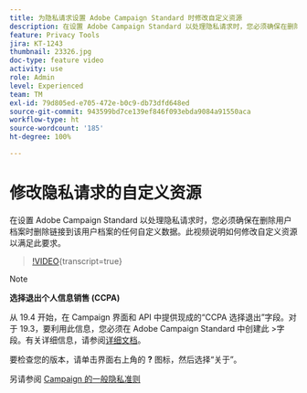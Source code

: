 ```yaml
---
title: 为隐私请求设置 Adobe Campaign Standard 时修改自定义资源
description: 在设置 Adobe Campaign Standard 以处理隐私请求时，您必须确保在删除用户档案时删除链接到该用户档案的任何自定义数据。此视频说明如何修改自定义资源以满足此要求。
feature: Privacy Tools
jira: KT-1243
thumbnail: 23326.jpg
doc-type: feature video
activity: use
role: Admin
level: Experienced
team: TM
exl-id: 79d805ed-e705-472e-b0c9-db73dfd648ed
source-git-commit: 943599bd7ce139ef846f093ebda9084a91550aca
workflow-type: ht
source-wordcount: '185'
ht-degree: 100%

---
```


# 修改隐私请求的自定义资源

在设置 Adobe Campaign Standard 以处理隐私请求时，您必须确保在删除用户档案时删除链接到该用户档案的任何自定义数据。此视频说明如何修改自定义资源以满足此要求。

>[!VIDEO](https://video.tv.adobe.com/v/23326?learn=on){transcript=true}

>[!NOTE]
>
>**选择退出个人信息销售 (CCPA)**
>
>从 19.4 开始，在 Campaign 界面和 API 中提供现成的“CCPA 选择退出”字段。对于 19.3，要利用此信息，您必须在 Adobe Campaign Standard 中创建此 >字段。有关详细信息，请参阅[详细文档](https://experienceleague.adobe.com/docs/campaign-standard/using/getting-started/privacy/privacy-requests.html?lang=zh-Hans#privacy-requests)。
>
> 要检查您的版本，请单击界面右上角的 **?** 图标，然后选择“关于”。

另请参阅 [Campaign 的一般隐私准则](https://experienceleague.adobe.com/docs/campaign-classic/using/getting-started/privacy/privacy-management.html?lang=zh-Hans)
